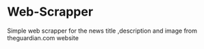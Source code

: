 # Web-Scrapper
Simple web scrapper for the news title ,description and image from theguardian.com website
